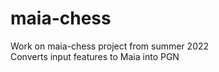 # maia-chess
Work on maia-chess project from summer 2022  
Converts input features to Maia into PGN
